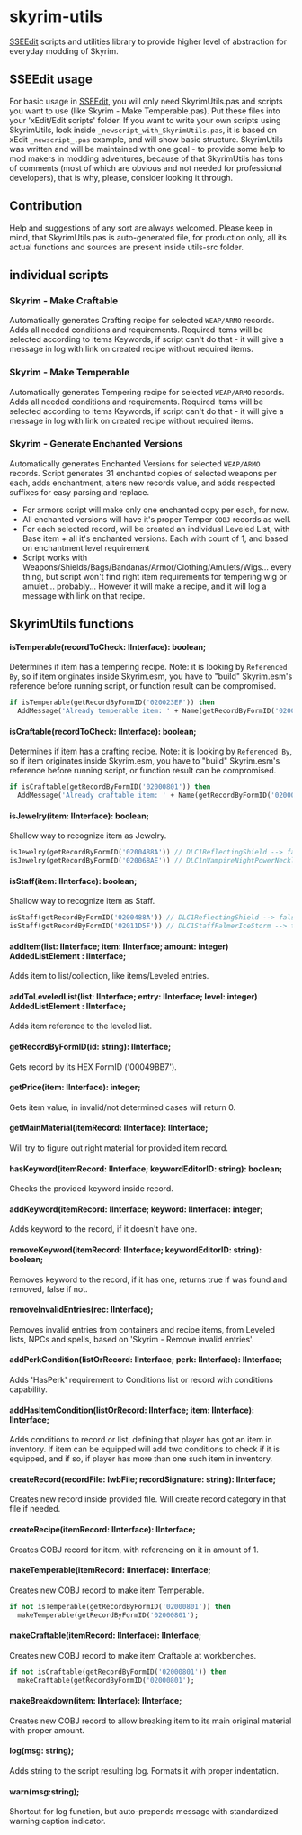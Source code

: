 # skyrim-utils
[SSEEdit](http://www.nexusmods.com/skyrimspecialedition/mods/164/?) scripts and utilities library to provide higher level of abstraction for everyday modding of Skyrim.

## SSEEdit usage
For basic usage in [SSEEdit](http://www.nexusmods.com/skyrimspecialedition/mods/164/?), you will only need SkyrimUtils.pas and scripts you want to use (like Skyrim - Make Temperable.pas). Put these files into your 'xEdit/Edit scripts' folder. If you want to write your own scripts using SkyrimUtils, look inside `_newscript_with_SkyrimUtils.pas`, it is based on xEdit `_newscript_.pas` example, and will show basic structure. SkyrimUtils was written and will be maintained with one goal - to provide some help to mod makers in modding adventures, because of that SkyrimUtils has tons of comments (most of which are obvious and not needed for professional developers), that is why, please, consider looking it through.

## Contribution
Help and suggestions of any sort are always welcomed. Please keep in mind, that SkyrimUtils.pas is auto-generated file, for production only, all its actual functions and sources are present inside utils-src folder.

## individual scripts
### Skyrim - Make Craftable
Automatically generates Crafting recipe for selected `WEAP/ARMO` records. Adds all needed conditions and requirements. Required items will be selected according to items Keywords, if script can't do that - it will give a message in log with link on created recipe without required items.

### Skyrim - Make Temperable
Automatically generates Tempering recipe for selected `WEAP/ARMO` records. Adds all needed conditions and requirements. Required items will be selected according to items Keywords, if script can't do that - it will give a message in log with link on created recipe without required items.

### Skyrim - Generate Enchanted Versions
Automatically generates Enchanted Versions for selected `WEAP/ARMO` records.
Script generates 31 enchanted copies of selected weapons per each, adds enchantment, alters new records value, and adds respected suffixes for easy parsing and replace.
* For armors script will make only one enchanted copy per each, for now.
* All enchanted versions will have it's proper Temper `COBJ` records as well.
* For each selected record, will be created an individual Leveled List, with Base item + all it's enchanted versions. Each with count of 1, and based on enchantment level requirement
* Script works with Weapons/Shields/Bags/Bandanas/Armor/Clothing/Amulets/Wigs... every thing, but script won't find right item requirements for tempering wig or amulet... probably... However it will make a recipe, and it will log a message with link on that recipe.

## SkyrimUtils functions
#### isTemperable(recordToCheck: IInterface): boolean;
Determines if item has a tempering recipe. Note: it is looking by `Referenced By`, so if item originates inside Skyrim.esm, you have to "build" Skyrim.esm's reference before running script, or function result can be compromised.
``` pascal
if isTemperable(getRecordByFormID('020023EF')) then
  AddMessage('Already temperable item: ' + Name(getRecordByFormID('020023EF')));
```
#### isCraftable(recordToCheck: IInterface): boolean;
Determines if item has a crafting recipe. Note: it is looking by `Referenced By`, so if item originates inside Skyrim.esm, you have to "build" Skyrim.esm's reference before running script, or function result can be compromised.
``` pascal
if isCraftable(getRecordByFormID('02000801')) then
  AddMessage('Already craftable item: ' + Name(getRecordByFormID('02000801')));
```
#### isJewelry(item: IInterface): boolean;
Shallow way to recognize item as Jewelry.
``` pascal
isJewelry(getRecordByFormID('0200488A')) // DLC1ReflectingShield --> false
isJewelry(getRecordByFormID('020068AE')) // DLC1nVampireNightPowerNecklaceBats --> true
```
#### isStaff(item: IInterface): boolean;
Shallow way to recognize item as Staff.
``` pascal
isStaff(getRecordByFormID('0200488A')) // DLC1ReflectingShield --> false
isStaff(getRecordByFormID('02011D5F')) // DLC1StaffFalmerIceStorm --> true
```

#### addItem(list: IInterface; item: IInterface; amount: integer) AddedListElement : IInterface;
Adds item to list/collection, like items/Leveled entries.

#### addToLeveledList(list: IInterface; entry: IInterface; level: integer) AddedListElement : IInterface;
Adds item reference to the leveled list.

#### getRecordByFormID(id: string): IInterface;
Gets record by its HEX FormID ('00049BB7').
#### getPrice(item: IInterface): integer;
Gets item value, in invalid/not determined cases will return 0.
#### getMainMaterial(itemRecord: IInterface): IInterface;
Will try to figure out right material for provided item record.

#### hasKeyword(itemRecord: IInterface; keywordEditorID: string): boolean;
Checks the provided keyword inside record.
#### addKeyword(itemRecord: IInterface; keyword: IInterface): integer;
Adds keyword to the record, if it doesn't have one.
#### removeKeyword(itemRecord: IInterface; keywordEditorID: string): boolean;
Removes keyword to the record, if it has one, returns true if was found and removed, false if not.

#### removeInvalidEntries(rec: IInterface);
Removes invalid entries from containers and recipe items, from Leveled lists, NPCs and spells, based on 'Skyrim - Remove invalid entries'.

#### addPerkCondition(listOrRecord: IInterface; perk: IInterface): IInterface;
Adds 'HasPerk' requirement to Conditions list or record with conditions capability.
#### addHasItemCondition(listOrRecord: IInterface; item: IInterface): IInterface;
Adds conditions to record or list, defining that player has got an item in inventory. If item can be equipped will add two conditions to check if it is equipped, and if so, if player has more than one such item in inventory.

#### createRecord(recordFile: IwbFile; recordSignature: string): IInterface;
Creates new record inside provided file. Will create record category in that file if needed.
#### createRecipe(itemRecord: IInterface): IInterface;
Creates COBJ record for item, with referencing on it in amount of 1.

#### makeTemperable(itemRecord: IInterface): IInterface;
Creates new COBJ record to make item Temperable.
```pascal
if not isTemperable(getRecordByFormID('02000801')) then
  makeTemperable(getRecordByFormID('02000801');
```
#### makeCraftable(itemRecord: IInterface): IInterface;
Creates new COBJ record to make item Craftable at workbenches.
```pascal
if not isCraftable(getRecordByFormID('02000801')) then
  makeCraftable(getRecordByFormID('02000801');
```
#### makeBreakdown(item: IInterface): IInterface;
Creates new COBJ record to allow breaking item to its main original material with proper amount.

#### log(msg: string);
Adds string to the script resulting log. Formats it with proper indentation.
#### warn(msg:string);
Shortcut for log function, but auto-prepends message with standardized warning caption indicator.

